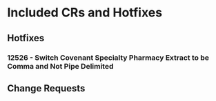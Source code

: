 # Included CRs and Hotfixes
## Hotfixes
### 12526 - Switch Covenant Specialty Pharmacy Extract to be Comma and Not Pipe Delimited

## Change Requests

